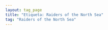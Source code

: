 ```yaml
---
layout: tag_page
title: "Etiqueta: Raiders of the North Sea"
tag: "Raiders of the North Sea"
---
```

